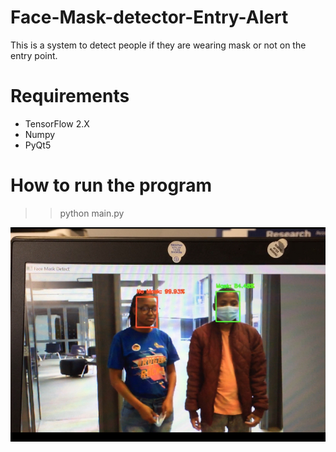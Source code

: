 # Face-Mask-detector-Entry-Alert
This is a system to detect people if they are wearing mask or not on the entry point. 

# Requirements
- TensorFlow 2.X
- Numpy
- PyQt5

# How to run the program
>> python main.py

![alt text](https://github.com/ThibaMahlezana/Face-Mask-detector-Entry-Alert/blob/main/IMG_E4687.JPG)
